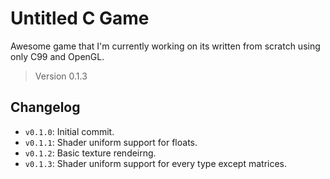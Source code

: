 # Untitled C Game

Awesome game that I'm currently working on its written from scratch using only C99 and OpenGL.

> Version 0.1.3

## Changelog

- `v0.1.0`: Initial commit.
- `v0.1.1`: Shader uniform support for floats.
- `v0.1.2`: Basic texture rendeirng.
- `v0.1.3`: Shader uniform support for every type except matrices.
